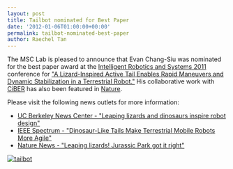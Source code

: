 ```yaml
---
layout: post
title: Tailbot nominated for Best Paper
date: '2012-01-06T01:00:00+00:00'
permalink: tailbot-nominated-best-paper
author: Raechel Tan
---
```

<p>The MSC Lab is pleased to announce that Evan Chang-Siu was nominated for the best paper award at the <a href="http://www.iros2011.org/" target="_new">Intelligent Robotics and Systems 2011</a> conference for <a href="http://ieeexplore.ieee.org/xpl/freeabs_all.jsp?arnumber=6094658" target="_new">"A Lizard-Inspired Active Tail Enables Rapid Maneuvers and Dynamic Stabilization in a Terrestrial Robot."</a> His collaborative work with <a href="http://ciber.berkeley.edu/" target="_new">CiBER</a> has also been featured in <a href="http://www.nature.com/nature/journal/vaop/ncurrent/full/nature10710.html" target="_new">Nature</a>.</p><p>Please visit the following news outlets for more information:</p><ul>
            <li><a href="http://newscenter.berkeley.edu/2012/01/04/leaping-lizards-show-robots-the-value-of-a-tail/" target="_new">UC Berkeley News Center - "Leaping lizards and dinosaurs inspire robot design"</a></li>
            <li><a href="http://spectrum.ieee.org/automaton/robotics/diy/dinosaurlike-tails-make-terrestrial-mobile-robots-more-agile" target="_new">IEEE Spectrum - "Dinosaur-Like Tails Make Terrestrial Mobile Robots More Agile"</a></li>
            <li><a href="http://www.nature.com/news/leaping-lizards-jurassic-park-got-it-right-1.9736" target="_new">Nature News - "Leaping lizards! Jurassic Park got it right"</a></li>
          </ul><p class="indent"><a href="{{ site.baseurl }}/assets/images/posts/tailbot.jpg" ><img src="{{ site.baseurl }}/assets/images/posts/tailbot.jpg" alt="tailbot" border="0"></a></p>
